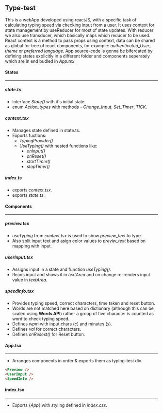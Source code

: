 ## Type-test

This is a webApp developed using reactJS, with a specific task of calculating typing speed via checking input from a user. It uses context for state management by useReducer for most of state updates. With reducer we also use transducer, which basically maps which reducer to be used. React context is a method to pass props using context, data can be shared as global for tree of react components, for example: _authenticated_User_, _theme_ or _preferred language_. App source-code is gonna be bifercated by defining states explicitly in a different folder and components seperately which are in end budled in _App.tsx_.

#### States

---

##### state.ts

- Interface _State()_ with it's initial state.
- enum _Action_types_ with methods - _Change_Input_, _Set_Timer_, _TICK_.

##### context.tsx

- Manages state defined in state.ts.
- Exports fuctions:
  - _TypingProvider()_
  - _UseTyping()_ with nested functions like:
    - _onInput()_
    - _onReset()_
    - _startTimer()_
    - _stopTimer()_

##### index.ts

- exports _context.tsx_.
- exports _state.ts_.

#### Components

---

##### preview.tsx

- _useTyping_ from _context.tsx_ is used to show _preview_text_ to type.
- Also split input text and asign color values to _previw_text_ based on mapping with input.

##### userInput.tsx

- Assigns input in a state and function _useTyping()_.
- Reads input and shows it in _textArea_ and on change re-renders input value in _textArea_.

##### speedInfo.tsx

- Provides typing speed, correct characters, time taken and reset button.
- Words are not matched here based on dictionary (although this can be scaled using **Words API**) rather a group of five character is counted as word to check typing speed.
- Defines _wpm_ with input chars (_c_) and minutes (_s_).
- Defines _val_ for correct characters.
- Defines _onResest()_ for Reset button.

#### App.tsx

---

- Arranges components in order & exports them as typing-test div.

```html
<Preview />
<UserInput />
<SpeedInfo />
```

#### index.tsx

---

- Exports {_App_} with styling defined in _index.css_.
